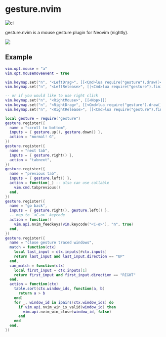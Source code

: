 # gesture.nvim

[![ci](https://github.com/notomo/gesture.nvim/workflows/ci/badge.svg?branch=master)](https://github.com/notomo/gesture.nvim/actions/workflows/ci.yml?query=branch%3Amaster)

gesture.nvim is a mouse gesture plugin for Neovim (nightly).

<img src="https://raw.github.com/wiki/notomo/gesture.nvim/images/gesture.gif">

## Example

```lua
vim.opt.mouse = "a"
vim.opt.mousemoveevent = true

vim.keymap.set("n", "<LeftDrag>", [[<Cmd>lua require("gesture").draw()<CR>]], { silent = true })
vim.keymap.set("n", "<LeftRelease>", [[<Cmd>lua require("gesture").finish()<CR>]], { silent = true })

-- or if you would like to use right click
vim.keymap.set("n", "<RightMouse>", [[<Nop>]])
vim.keymap.set("n", "<RightDrag>", [[<Cmd>lua require("gesture").draw()<CR>]], { silent = true })
vim.keymap.set("n", "<RightRelease>", [[<Cmd>lua require("gesture").finish()<CR>]], { silent = true })

local gesture = require("gesture")
gesture.register({
  name = "scroll to bottom",
  inputs = { gesture.up(), gesture.down() },
  action = "normal! G",
})
gesture.register({
  name = "next tab",
  inputs = { gesture.right() },
  action = "tabnext",
})
gesture.register({
  name = "previous tab",
  inputs = { gesture.left() },
  action = function(_) -- also can use callable
    vim.cmd.tabprevious()
  end,
})
gesture.register({
  name = "go back",
  inputs = { gesture.right(), gesture.left() },
  -- map to `<C-o>` keycode
  action = function()
    vim.api.nvim_feedkeys(vim.keycode("<C-o>"), "n", true)
  end,
})
gesture.register({
  name = "close gesture traced windows",
  match = function(ctx)
    local last_input = ctx.inputs[#ctx.inputs]
    return last_input and last_input.direction == "UP"
  end,
  can_match = function(ctx)
    local first_input = ctx.inputs[1]
    return first_input and first_input.direction == "RIGHT"
  end,
  action = function(ctx)
    table.sort(ctx.window_ids, function(a, b)
      return a > b
    end)
    for _, window_id in ipairs(ctx.window_ids) do
      if vim.api.nvim_win_is_valid(window_id) then
        vim.api.nvim_win_close(window_id, false)
      end
    end
  end,
})
```
